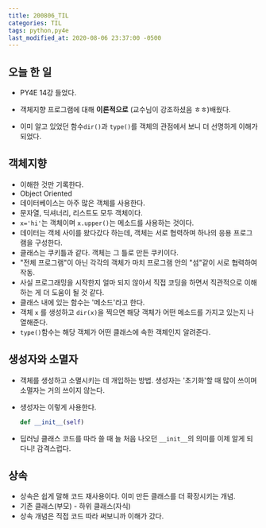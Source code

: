 ```yaml
---
title: 200806_TIL
categories: TIL
tags: python,py4e
last_modified_at: 2020-08-06 23:37:00 -0500
---
```


## 오늘 한 일

* PY4E 14강 들었다.

* 객체지향 프로그램에 대해 **이론적으로** (교수님이 강조하셨음 ㅎㅎ)배웠다.

* 이미 알고 있었던 함수`dir()`과 `type()`를 객체의 관점에서 보니 더 선명하게 이해가 되었다.

## 객체지향

* 이해한 것만 기록한다.
* Object Oriented
* 데이터베이스는 아주 많은 객체를 사용한다. 
* 문자열, 딕셔너리, 리스트도 모두 객체이다. 
* `x='hi'`는 객체이며 `x.upper()`는 메소드를 사용하는 것이다.
* 데이터는 객체 사이를 왔다갔다 하는데, 객체는 서로 협력하며 하나의 응용 프로그램을 구성한다.
* 클래스는 쿠키틀과 같다. 객체는 그 틀로 만든 쿠키이다.
* "전체 프로그램"이 아닌 각각의 객체가 마치 프로그램 안의 "섬"같이 서로 협력하여 작동.
* 사실 프로그래밍을 시작한지 얼마 되지 않아서 직접 코딩을 하면서 직관적으로 이해하는 게 더 도움이 될 것 같다. 
* 클래스 내에 있는 함수는 '메소드'라고 한다.
* 객체 `x` 를 생성하고 `dir(x)`을 찍으면 해당 객체가 어떤 메소드를 가지고 있는지 나열해준다.
* `type()`함수는 해당 객체가 어떤 클래스에 속한 객체인지 알려준다.

## 생성자와 소멸자

* 객체를 생성하고 소멸시키는 데 개입하는 방법. 생성자는 '초기화'할 때 많이 쓰이며 소멸자는 거의 쓰이지 않는다.

* 생성자는 이렇게 사용한다.

  ```python
  def __init__(self)
  ```

* 딥러닝 클래스 코드를 따라 쓸 때 늘 처음 나오던 `__init__`의 의미를 이제 알게 되다니! 감격스럽다. 

## 상속

* 상속은 쉽게 말해 코드 재사용이다. 이미 만든 클래스를 더 확장시키는 개념.
* 기존 클래스(부모) - 하위 클래스(자식)
* 상속 개념은 직접 코드 따라 써보니까 이해가 갔다.
